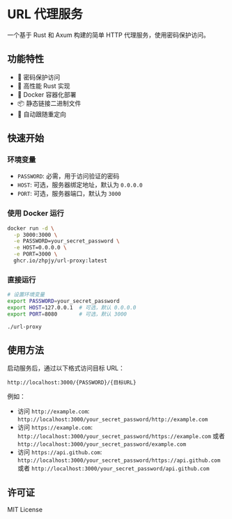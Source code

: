 # URL 代理服务

一个基于 Rust 和 Axum 构建的简单 HTTP 代理服务，使用密码保护访问。

## 功能特性

- 🔐 密码保护访问
- 🚀 高性能 Rust 实现
- 🐳 Docker 容器化部署
- 📦 静态链接二进制文件
- 🔄 自动跟随重定向

## 快速开始

### 环境变量

- `PASSWORD`: 必需，用于访问验证的密码
- `HOST`: 可选，服务器绑定地址，默认为 `0.0.0.0`
- `PORT`: 可选，服务器端口，默认为 `3000`

### 使用 Docker 运行

```bash
docker run -d \
  -p 3000:3000 \
  -e PASSWORD=your_secret_password \
  -e HOST=0.0.0.0 \
  -e PORT=3000 \
  ghcr.io/zhpjy/url-proxy:latest
```

### 直接运行

```bash
# 设置环境变量
export PASSWORD=your_secret_password
export HOST=127.0.0.1  # 可选，默认 0.0.0.0
export PORT=8080       # 可选，默认 3000

./url-proxy
```

## 使用方法

启动服务后，通过以下格式访问目标 URL：

```
http://localhost:3000/{PASSWORD}/{目标URL}
```

例如：
- 访问 `http://example.com`:  `http://localhost:3000/your_secret_password/http://example.com`
- 访问 `https://example.com`: `http://localhost:3000/your_secret_password/https://example.com` 或者 `http://localhost:3000/your_secret_password/example.com`
- 访问 `https://api.github.com`: `http://localhost:3000/your_secret_password/https://api.github.com` 或者 `http://localhost:3000/your_secret_password/api.github.com`
          
## 许可证

MIT License
